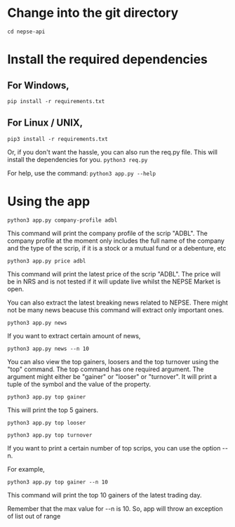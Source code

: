 # Change into the git directory
```cd nepse-api```


# Install the required dependencies
## For Windows,
```pip install -r requirements.txt```
## For Linux / UNIX,
```pip3 install -r requirements.txt```

Or, if you don't want the hassle, you can also run the req.py file. This will install the dependencies for you.
```python3 req.py```

For help, use the command:
```python3 app.py --help```

# Using the app
```python3 app.py company-profile adbl```

This command will print the company profile of the scrip "ADBL". The company profile at the moment only includes the full name of the company and the type of the scrip, if it is a stock or a mutual fund or a debenture, etc

```python3 app.py price adbl```

This command will print the latest price of the scrip "ADBL". The price will be in NRS and is not tested if it will update live whilst the NEPSE Market is open. 

You can also extract the latest breaking news related to NEPSE. There might not be many news beacuse this command will extract only important ones. 

```python3 app.py news```

If you want to extract certain amount of news,

```python3 app.py news --n 10```

You can also view the top gainers, loosers and the top turnover using the "top" command. The top command has one required argument. The argument might either be "gainer" or "looser" or "turnover". It will print a tuple of the symbol and the value of the property. 

```python3 app.py top gainer```

This will print the top 5 gainers.

```python3 app.py top looser```

```python3 app.py top turnover```

If you want to print a certain number of top scrips, you can use the option --n.

For example, 

```python3 app.py top gainer --n 10```

This command will print the top 10 gainers of the latest trading day.

Remember that the max value for --n is 10. So, app will throw an exception of list out of range